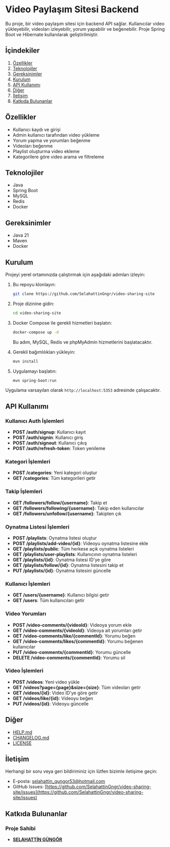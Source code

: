 # Video Paylaşım Sitesi Backend

Bu proje, bir video paylaşım sitesi için backend API sağlar. Kullanıcılar video yükleyebilir, videoları izleyebilir, yorum yapabilir ve beğenebilir. Proje Spring Boot ve Hibernate kullanılarak geliştirilmiştir.

## İçindekiler

1. [Özellikler](#özellikler)
2. [Teknolojiler](#teknolojiler)
3. [Gereksinimler](#gereksinimler)
4. [Kurulum](#kurulum)
5. [API Kullanımı](#api-kullanımı)
6. [Diğer](#diğer)
7. [İletişim](#i̇letişim)
8. [Katkıda Bulunanlar](#katkıda-bulunanlar)

## Özellikler

- Kullanıcı kaydı ve girişi
- Admin kullanıcı tarafından video yükleme
- Yorum yapma ve yorumları beğenme
- Videoları beğenme
- Playlist oluşturma video ekleme
- Kategorilere göre video arama ve filtreleme

## Teknolojiler

- Java
- Spring Boot
- MySQL
- Redis
- Docker

## Gereksinimler

- Java 21
- Maven
- Docker

## Kurulum

Projeyi yerel ortamınızda çalıştırmak için aşağıdaki adımları izleyin:

1. Bu repoyu klonlayın:

    ```bash
    git clone https://github.com/SelahattinGngr/video-sharing-site
    ```

2. Proje dizinine gidin:

    ```bash
    cd video-sharing-site
    ```

3. Docker Compose ile gerekli hizmetleri başlatın:

    ```bash
    docker-compose up -d
    ```

    Bu adım, MySQL, Redis ve phpMyAdmin hizmetlerini başlatacaktır.
4. Gerekli bağımlılıkları yükleyin:

    ```bash
    mvn install
    ```

5. Uygulamayı başlatın:

    ```bash
    mvn spring-boot:run
    ```

Uygulama varsayılan olarak `http://localhost:5353` adresinde çalışacaktır.

## API Kullanımı

### Kullanıcı Auth İşlemleri

- **POST /auth/signup**: Kullanıcı kayıt
- **POST /auth/signin**: Kullanıcı giriş
- **POST /auth/signout**: Kullanıcı çıkış
- **POST /auth/refresh-token**: Token yenileme

### Kategori İşlemleri

- **POST /categories**: Yeni kategori oluştur
- **GET /categories**: Tüm kategorileri getir

### Takip İşlemleri

- **GET /followers/follow/{username}**: Takip et
- **GET /followers/following/{username}**: Takip eden kullanıcılar
- **GET /followers/unfollow/{username}**: Takipten çık

### Oynatma Listesi İşlemleri

- **POST /playlists**: Oynatma listesi oluştur
- **POST /playlists/add-video/{id}**: Videoyu oynatma listesine ekle
- **GET /playlists/public**: Tüm herkese açık oynatma listeleri
- **GET /playlists/user-playlists**: Kullanıcının oynatma listeleri
- **GET /playlists/{id}**: Oynatma listesi ID'ye göre
- **GET /playlists/follow/{id}**: Oynatma listesini takip et
- **PUT /playlists/{id}**: Oynatma listesini güncelle

### Kullanıcı İşlemleri

- **GET /users/{username}**: Kullanıcı bilgisi getir
- **GET /users**: Tüm kullanıcıları getir

### Video Yorumları

- **POST /video-comments/{videoId}**: Videoya yorum ekle
- **GET /video-comments/{videoId}**: Videoya ait yorumları getir
- **GET /video-comments/like/{commentId}**: Yorumu beğen
- **GET /video-comments/likes/{commentId}**: Yorumu beğenen kullanıcılar
- **PUT /video-comments/{commentId}**: Yorumu güncelle
- **DELETE /video-comments/{commentId}**: Yorumu sil

### Video İşlemleri

- **POST /videos**: Yeni video yükle
- **GET /videos?page={page}&size={size}**: Tüm videoları getir
- **GET /videos/{id}**: Video ID'ye göre getir
- **GET /videos/like/{id}**: Videoyu beğen
- **PUT /videos/{id}**: Videoyu güncelle

## Diğer

- [HELP.md](/HELP.md)
- [CHANGELOG.md](/CHANGELOG.md)
- [LICENSE](/LICENSE)

## İletişim

Herhangi bir soru veya geri bildiriminiz için lütfen bizimle iletişime geçin:

- E-posta: <selahattin_gungor53@hotmail.com>
- GitHub Issues: [https://github.com/SelahattinGngr/video-sharing-site/issues](https://github.com/SelahattinGngr/video-sharing-site/issues)

## Katkıda Bulunanlar

### Proje Sahibi

- [**SELAHATTİN GÜNGÖR**](https://github.com/SelahattinGngr)

